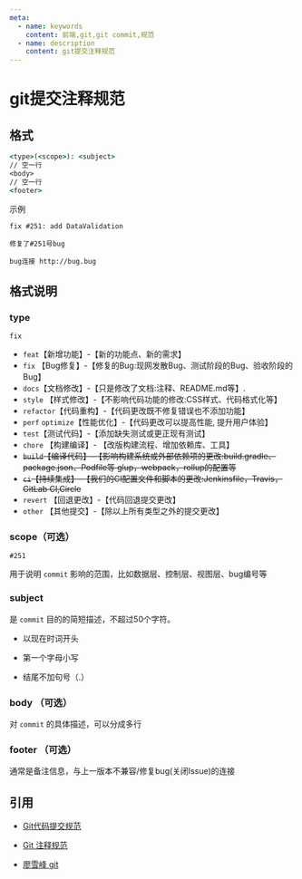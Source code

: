 ```yaml
---
meta:
  - name: keywords
    content: 前端,git,git commit,规范
  - name: description
    content: git提交注释规范
---
```


# git提交注释规范

## 格式

``` cmd
<type>(<scope>): <subject>
// 空一行
<body>
// 空一行
<footer>
```

示例

```
fix #251: add DataValidation

修复了#251号bug

bug连接 http://bug.bug

```

## 格式说明

### type

`fix`

* `feat`【新增功能】-【新的功能点、新的需求】
* `fix` 【Bug修复】-【修复的Bug:现网发散Bug、测试阶段的Bug、验收阶段的Bug】
* `docs`【文档修改】-【只是修改了文档:注释、README.md等】.
* `style` 【样式修改】-【不影响代码功能的修改:CSS样式、代码格式化等】
* `refactor`【代码重构】-【代码更改既不修复错误也不添加功能】
* `perf` `optimize`【性能优化】-【代码更改可以提高性能, 提升用户体验】
* `test`【测试代码】-【添加缺失测试或更正现有测试】
* `chore` 【构建编译】- 【改版构建流程、增加依赖库、工具】
* ~~`build`【编译代码】-【影响构建系统或外部依赖项的更改:build.gradle、package.json、Podfile等 glup，webpack，rollup的配置等~~
* ~~`ci`【持续集成】-【我们的CI配置文件和脚本的更改:Jenkinsfile，Travis，GitLab CI,Circle~~
* `revert` 【回退更改】-【代码回退提交更改】
* `other` 【其他提交】-【除以上所有类型之外的提交更改】

### scope（可选）

`#251`

用于说明 `commit` 影响的范围，比如数据层、控制层、视图层、bug编号等

### subject

是 `commit` 目的的简短描述，不超过50个字符。

* 以现在时词开头

* 第一个字母小写

* 结尾不加句号（.）

### body （可选）

对 `commit` 的具体描述，可以分成多行

### footer （可选）

通常是备注信息，与上一版本不兼容/修复bug(关闭Issue)的连接

## 引用

* [Git代码提交规范](https://blog.csdn.net/weixin_34067049/article/details/91474127)

* [Git 注释规范](https://blog.csdn.net/m0_37726449/article/details/90901611)

* [廖雪峰 git](https://www.liaoxuefeng.com/wiki/896043488029600)